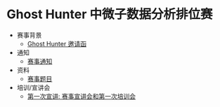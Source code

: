 # Ghost Hunter 中微子数据分析排位赛

- 赛事背景
  - [Ghost Hunter 邀请函](./data/invite.md)
- 通知
  - [赛事通知](./data/notice.md)
- 资料
  - [赛事题目](./data/gh2024.md)
- 培训/宣讲会
  - [第一次宣讲: 赛事宣讲会和第一次培训会](./data/briefing-and-data-set.md)
